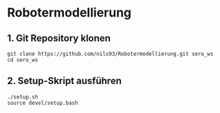 # Robotermodellierung

## 1. Git Repository klonen
```
git clone https://github.com/nils93/Robotermodellierung.git sero_ws
cd sero_ws
```

## 2. Setup-Skript ausführen
```
./setup.sh
source devel/setup.bash
```